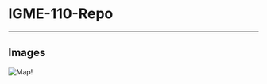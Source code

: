 # IGME-110-Repo

---

## Images

![Map!](https://i.etsystatic.com/45097900/r/il/e8be0c/5807704025/il_794xN.5807704025_gwcb.jpg)
